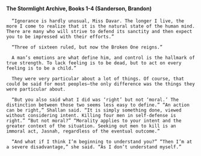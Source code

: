 #### The Stormlight Archive, Books 1-4 (Sanderson, Brandon)
      “Ignorance is hardly unusual, Miss Davar. The longer I live, the more I come to realize that it is the natural state of the human mind. There are many who will strive to defend its sanctity and then expect you to be impressed with their efforts.”

      “Three of sixteen ruled, but now the Broken One reigns.”

      A man’s emotions are what define him, and control is the hallmark of true strength. To lack feeling is to be dead, but to act on every feeling is to be a child.”

      They were very particular about a lot of things. Of course, that could be said for most peoples—the only difference was the things they were particular about.

      “But you also said what I did was ‘right’ but not ‘moral.’ The distinction between those two seems less easy to define.” “An action can be right,” Shallan said. “It is simply something done, viewed without considering intent. Killing four men in self-defense is right.” “But not moral?” “Morality applies to your intent and the greater context of the situation. Seeking out men to kill is an immoral act, Jasnah, regardless of the eventual outcome.”

      “And what if I think I’m beginning to understand you?” “Then I’m at a severe disadvantage,” she said. “As I don’t understand myself.”

